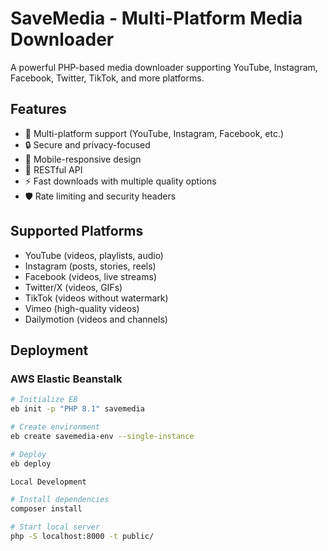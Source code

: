 # SaveMedia - Multi-Platform Media Downloader

A powerful PHP-based media downloader supporting YouTube, Instagram, Facebook, Twitter, TikTok, and more platforms.

## Features
- 🚀 Multi-platform support (YouTube, Instagram, Facebook, etc.)
- 🔒 Secure and privacy-focused
- 📱 Mobile-responsive design
- 🎯 RESTful API
- ⚡ Fast downloads with multiple quality options
- 🛡️ Rate limiting and security headers

## Supported Platforms
- YouTube (videos, playlists, audio)
- Instagram (posts, stories, reels)
- Facebook (videos, live streams)
- Twitter/X (videos, GIFs)
- TikTok (videos without watermark)
- Vimeo (high-quality videos)
- Dailymotion (videos and channels)

## Deployment

### AWS Elastic Beanstalk
```bash
# Initialize EB
eb init -p "PHP 8.1" savemedia

# Create environment
eb create savemedia-env --single-instance

# Deploy
eb deploy

Local Development 

# Install dependencies
composer install

# Start local server
php -S localhost:8000 -t public/
